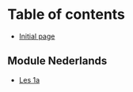 # Table of contents

* [Initial page](README.md)

## Module Nederlands

* [Les 1a](module-nederlands/les-1a.md)

